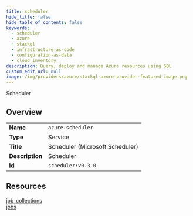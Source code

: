 ```yaml
---
title: scheduler
hide_title: false
hide_table_of_contents: false
keywords:
  - scheduler
  - azure
  - stackql
  - infrastructure-as-code
  - configuration-as-data
  - cloud inventory
description: Query, deploy and manage Azure resources using SQL
custom_edit_url: null
image: /img/providers/azure/stackql-azure-provider-featured-image.png
---
```

Scheduler  
    

## Overview
<table><tbody>
<tr><td><b>Name</b></td><td><code>azure.scheduler</code></td></tr>
<tr><td><b>Type</b></td><td>Service</td></tr>
<tr><td><b>Title</b></td><td>Scheduler (Microsoft.Scheduler)</td></tr>
<tr><td><b>Description</b></td><td>Scheduler</td></tr>
<tr><td><b>Id</b></td><td><code>scheduler:v0.3.0</code></td></tr>
</tbody></table>

## Resources
<div class="row">
<div class="providerDocColumn">
<a href="/providers/azure/scheduler/job_collections/">job_collections</a><br />
</div>
<div class="providerDocColumn">
<a href="/providers/azure/scheduler/jobs/">jobs</a><br />
</div>
</div>
